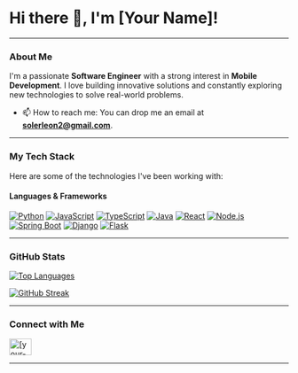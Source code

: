 # Hi there 👋, I'm [Your Name]!

---

### About Me

I'm a passionate **Software Engineer** with a strong interest in **Mobile Development**. I love building innovative solutions and constantly exploring new technologies to solve real-world problems.
*   📫 How to reach me: You can drop me an email at **solerleon2@gmail.com**.

---

### My Tech Stack

Here are some of the technologies I've been working with:

#### Languages & Frameworks
[![Python](https://img.shields.io/badge/Python-3776AB?style=for-the-badge&logo=python&logoColor=white)](https://www.python.org/)
[![JavaScript](https://img.shields.io/badge/JavaScript-F7DF1E?style=for-the-badge&logo=javascript&logoColor=black)](https://developer.mozilla.org/en-US/docs/Web/JavaScript)
[![TypeScript](https://img.shields.io/badge/TypeScript-3178C6?style=for-the-badge&logo=typescript&logoColor=white)](https://www.typescriptlang.org/)
[![Java](https://img.shields.io/badge/Java-007396?style=for-the-badge&logo=java&logoColor=white)](https://www.java.com/)
[![React](https://img.shields.io/badge/React-61DAFB?style=for-the-badge&logo=react&logoColor=black)](https://react.dev/)
[![Node.js](https://img.shields.io/badge/Node.js-339933?style=for-the-badge&logo=node.js&logoColor=white)](https://nodejs.org/)
[![Spring Boot](https://img.shields.io/badge/Spring_Boot-6DB33F?style=for-the-badge&logo=spring-boot&logoColor=white)](https://spring.io/projects/spring-boot)
[![Django](https://img.shields.io/badge/Django-092E20?style=for-the-badge&logo=django&logoColor=white)](https://www.djangoproject.com/)
[![Flask](https://img.shields.io/badge/Flask-000000?style=for-the-badge&logo=flask&logoColor=white)](https://flask.palletsprojects.com/)

---

### GitHub Stats

[![Top Languages](https://github-readme-stats.vercel.app/api/top-langs/?username=SolerLeon&layout=compact&theme=dark)](https://github.com/SolerLeon)

[![GitHub Streak](https://github-readme-streak-stats.herokuapp.com/?user=SolerLeon&theme=dark)](https://github.com/SolerLeon)

---

### Connect with Me

<p align="left">
<a href="https://linkedin.com/in/leonsoler" target="blank"><img align="center" src="https://raw.githubusercontent.com/rahuldkjain/github-profile-readme-generator/master/src/images/icons/Social/linkedin.svg" alt="[your-linkedin-username]" height="30" width="40" /></a>
</p>

---

